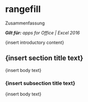 
# rangefill
Zusammenfassung

 _**Gilt für:** apps for Office | Excel 2016_

{insert introductory content}

## {insert section title text}

{insert body text}


### {insert subsection title text}

{insert body text}

